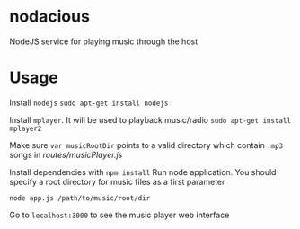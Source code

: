# nodacious
NodeJS service for playing music through the host

# Usage
Install `nodejs`
`sudo apt-get install nodejs`

Install `mplayer`. It will be used to playback music/radio
`sudo apt-get install mplayer2`


Make sure `var musicRootDir` points to a valid directory which contain `.mp3` songs in *routes/musicPlayer.js*

Install dependencies with `npm install`
Run node application. You should specify a root directory for music files as a first parameter

`node app.js /path/to/music/root/dir`


Go to `localhost:3000` to see the music player web interface
